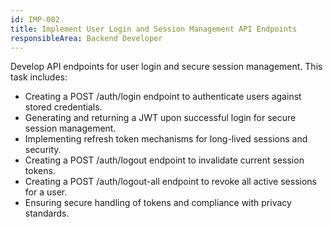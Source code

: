 ```yaml
---
id: IMP-002
title: Implement User Login and Session Management API Endpoints
responsibleArea: Backend Developer
---
```

Develop API endpoints for user login and secure session management. This task includes:
*   Creating a POST /auth/login endpoint to authenticate users against stored credentials.
*   Generating and returning a JWT upon successful login for secure session management.
*   Implementing refresh token mechanisms for long-lived sessions and security.
*   Creating a POST /auth/logout endpoint to invalidate current session tokens.
*   Creating a POST /auth/logout-all endpoint to revoke all active sessions for a user.
*   Ensuring secure handling of tokens and compliance with privacy standards.